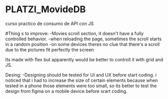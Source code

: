 # PLATZI_MovideDB
curso practico de consumo de API con JS

#Thing s to improve:
-Movies scroll section, it doesn't have a fully controlled behavior. 
    -when reloading the page, sometimes the scroll starts in a random position
    -on some devices theres no clue that there's a scroll due to the pictures fit perfectly the screen 
    
Its made with flex but apparently would be better to controll it with grid and JS.


Desing:
-Designing should be tested for UI and UX before start coding. i noticed that i had to increase the size of certain elements because when tested in a phone those elements were too small, so its better to test the design from figma on a mobile device before srart coding.